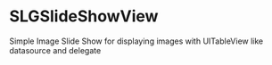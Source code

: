 SLGSlideShowView
================

Simple Image Slide Show for displaying images with UITableView like datasource and delegate
